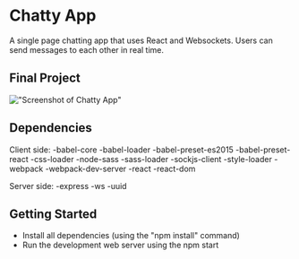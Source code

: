Chatty App
=====================

A single page chatting app that uses React and Websockets. Users can send messages to each other in real time.

## Final Project

!["Screenshot of Chatty App"]()


## Dependencies

Client side:
-babel-core
-babel-loader
-babel-preset-es2015
-babel-preset-react
-css-loader
-node-sass
-sass-loader
-sockjs-client
-style-loader
-webpack
-webpack-dev-server
-react
-react-dom

Server side:
-express
-ws
-uuid


## Getting Started

- Install all dependencies (using the "npm install" command)
- Run the development web server using the npm start


